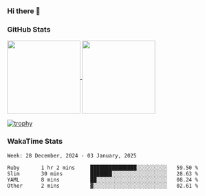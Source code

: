 ### Hi there 👋

### GitHub Stats

<a href="https://github.com/anuraghazra/github-readme-stats">
  <img align="center" height="170px" src="https://github-readme-stats.vercel.app/api/top-langs/?username=tksfjt1024&layout=compact&count_private=true&show_icons=true&show_icons=true&theme=graywhite" />
</a>
<a href="https://github.com/anuraghazra/github-readme-stats">
  <img align="center" height="170px" src="https://github-readme-stats.vercel.app/api?username=tksfjt1024&count_private=true&show_icons=true&show_icons=true&theme=graywhite" />
</a>

[![trophy](https://github-profile-trophy.vercel.app/?username=tksfjt1024)](https://github.com/ryo-ma/github-profile-trophy)

### WakaTime Stats

<!--START_SECTION:waka-->
```text
Week: 28 December, 2024 - 03 January, 2025

Ruby       1 hr 2 mins     ███████████████░░░░░░░░░░   59.50 % 
Slim       30 mins         ███████░░░░░░░░░░░░░░░░░░   28.63 % 
YAML       8 mins          ██░░░░░░░░░░░░░░░░░░░░░░░   08.24 % 
Other      2 mins          ▓░░░░░░░░░░░░░░░░░░░░░░░░   02.61 % 
```
<!--END_SECTION:waka-->
